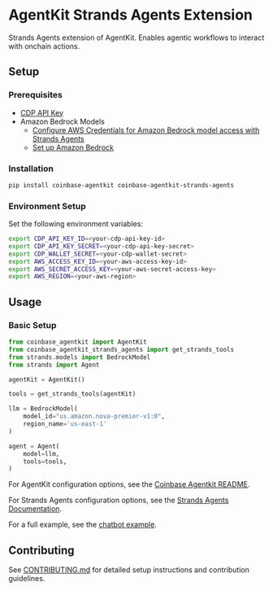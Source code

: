 # AgentKit Strands Agents Extension

Strands Agents extension of AgentKit. Enables agentic workflows to interact with onchain actions.

## Setup

### Prerequisites

- [CDP API Key](https://portal.cdp.coinbase.com/access/api)
- Amazon Bedrock Models
    - [Configure AWS Credentials for Amazon Bedrock model access with Strands Agents](https://docs.aws.amazon.com/cli/latest/userguide/cli-configure-envvars.html)
    - [Set up Amazon Bedrock](https://docs.aws.amazon.com/bedrock/latest/userguide/getting-started.html)

### Installation

```bash
pip install coinbase-agentkit coinbase-agentkit-strands-agents
```

### Environment Setup

Set the following environment variables:

```bash
export CDP_API_KEY_ID=<your-cdp-api-key-id>
export CDP_API_KEY_SECRET=<your-cdp-api-key-secret>
export CDP_WALLET_SECRET=<your-cdp-wallet-secret>
export AWS_ACCESS_KEY_ID=<your-aws-access-key-id>
export AWS_SECRET_ACCESS_KEY=<your-aws-secret-access-key>
export AWS_REGION=<your-aws-region>
```

## Usage

### Basic Setup

```python
from coinbase_agentkit import AgentKit
from coinbase_agentkit_strands_agents import get_strands_tools
from strands.models import BedrockModel
from strands import Agent

agentKit = AgentKit()

tools = get_strands_tools(agentKit)

llm = BedrockModel(
    model_id="us.amazon.nova-premier-v1:0",
    region_name='us-east-1'
)

agent = Agent(
    model=llm,
    tools=tools,
)
```

For AgentKit configuration options, see the [Coinbase Agentkit README](https://github.com/coinbase/agentkit/blob/master/python/coinbase-agentkit/README.md).

For Strands Agents configuration options, see the [Strands Agents Documentation](https://strandsagents.com/latest/).

For a full example, see the [chatbot example](https://github.com/coinbase/agentkit/blob/main/python/examples/strands-agents-cdp-server-chatbot/chatbot.py).

## Contributing

See [CONTRIBUTING.md](https://github.com/coinbase/agentkit/blob/master/CONTRIBUTING.md) for detailed setup instructions and contribution guidelines.
